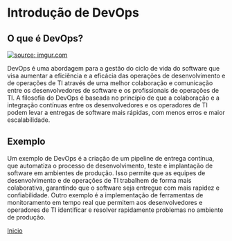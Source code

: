 # **Introdução de DevOps**

## **O que é DevOps?**


<a href="https://imgur.com/yH9mcNc"><img src="https://i.imgur.com/yH9mcNc.png" title="source: imgur.com" /></a>


DevOps é uma abordagem para a gestão do ciclo de vida do software que visa aumentar a eficiência e a eficácia das operações de desenvolvimento e de operações de TI através de uma melhor colaboração e comunicação entre os desenvolvedores de software e os profissionais de operações de TI. A filosofia do DevOps é baseada no princípio de que a colaboração e a integração contínuas entre os desenvolvedores e os operadores de TI podem levar a entregas de software mais rápidas, com menos erros e maior escalabilidade.

## **Exemplo**

Um exemplo de DevOps é a criação de um pipeline de entrega contínua, que automatiza o processo de desenvolvimento, teste e implantação de software em ambientes de produção. Isso permite que as equipes de desenvolvimento e de operações de TI trabalhem de forma mais colaborativa, garantindo que o software seja entregue com mais rapidez e confiabilidade. Outro exemplo é a implementação de ferramentas de monitoramento em tempo real que permitem aos desenvolvedores e operadores de TI identificar e resolver rapidamente problemas no ambiente de produção.

 [Inicio](../../README.md)